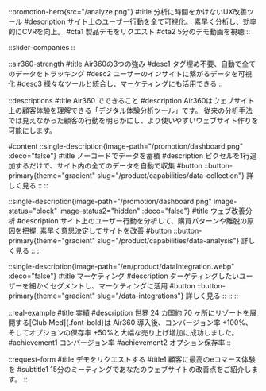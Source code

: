 ::promotion-hero{src="/analyze.png"}
#title
分析に時間をかけないUX改善ツール
#description
サイト上のユーザー行動を全て可視化。 素早く分析し、効率的にCVRを向上。
#cta1
製品デモをリクエスト
#cta2
5分のデモ動画を視聴
::

::slider-companies
::

::air360-strength
#title
Air360の3つの強み
#desc1
タグ埋め不要、自動で全てのデータをトラッキング
#desc2
ユーザーのインサイトに繋がるデータを可視化
#desc3
様々なツールと統合し、マーケティングにも活用できる
::

::descriptions
#title
Air360 でできること
#description
Air360はウェブサイト上の顧客体験を理解できる「デジタル体験分析ツール」です。
従来の分析手法では見えなかった顧客の行動を明らかにし、より使いやすいウェブサイト作りを可能にします。

#content
::single-description{image-path="/promotion/dashboard.png" :deco="false"}
#title
ノーコードでデータを蓄積
#description
ピクセルを1行追加するだけで、サイト内の全てのデータを自動で収集
#button
    ::button-primary{theme="gradient" slug="/product/capabilities/data-collection"}
    詳しく見る
    ::
::

::single-description{image-path="/promotion/dashboard.png" image-status="block" image-status2="hidden" :deco="false"}
#title
ウェブ改善分析
#description
サイト上のユーザー行動を分析して、購買パターンや離脱の原因を把握, 素早く意思決定してサイトを改善
#button
    ::button-primary{theme="gradient" slug="/product/capabilities/data-analysis"}
    詳しく見る
    ::
::

::single-description{image-path="/en/product/dataIntegration.webp" :deco="false"}
#title
マーケティング
#description
ターゲティングしたいユーザーを細かくセグメントし、マーケティングに活用
#button
    ::button-primary{theme="gradient" slug="/data-integrations"}
    詳しく見る
    ::
::
::

::real-example
#title
実績
#description
世界 24 カ国約 70 ヶ所にリゾートを展開する[Club Med]{.font-bold}は Air360 導入後、コンバージョン率 +100%、そしてオプションの保存率 +50%と大幅な売り上げ増加に成功しました。
#achievement1
コンバージョン率
#achievement2
オプション保存率
::

::request-form
#title
デモをリクエストする
#title1
顧客に最高のeコマース体験を
#subtitle1
15分のミーティングであなたのウェブサイトの改善点をご紹介します。
::